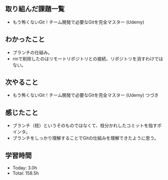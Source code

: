 ## 取り組んだ課題一覧
- もう怖くないGit！チーム開発で必要なGitを完全マスター (Udemy)
## わかったこと
- ブランチの仕組み。
- rmで削除したのはリモートリポジトリとの接続、リポジトリを消すわけではない。
## 次やること
- もう怖くないGit！チーム開発で必要なGitを完全マスター (Udemy) つづき
## 感じたこと
- ブランチ（枝）というそのものではなくて、枝分かれしたコミットを指すポインタ。
- ブランチをしっかり理解することでGitの仕組みを理解できたように思う。
## 学習時間
- Today: 3.0h
- Total: 158.5h

